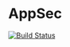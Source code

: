 # AppSec

[![Build Status](https://travis-ci.org/thomkaufmann/AppSec.svg?branch=master)](https://travis-ci.org/thomkaufmann/AppSec)
